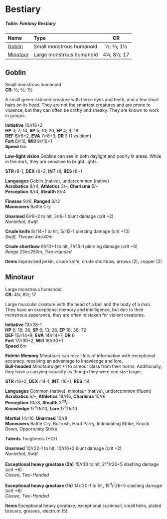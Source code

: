 # Bestiary

##### Table: Fantasy Bestiary
| Name | Type | CR |
|:-|:-|:-:|
| [Goblin](#goblin) | Small monstrous humanoid | ⅓; ⅔; 1½ |
| [Minotaur](#minotaur) | Large monstrous humanoid | 4¼; 8½; 17 |

## Goblin

Small monstrous humanoid  
**CR:** ⅓; ⅔; 1½

A small green-skinned creature with fierce eyes and teeth, and a few short hairs on its head. They are not the smartest creatures and are prone to violence, but they can often be crafty and sneaky. They are known to work in groups.

**Initiative** 10/r16+2  
**HP** 3; 7; 14, **SP** 5; 10; 20, **EP** 4; 9; 18  
**DEF** 6/r8+2, **EVA** 7/r8+3, **DR** 3 (1 vs blunt)  
**Fort** 8/r16, **Will** 9/r16+1  
**Speed** 6m

**Low-light vision** Goblins can see in both daylight and poorly lit areas. While in the dark, they are sensitive to bright lights.

**STR** r8-1, **DEX** r8+2, **INT** r8, **RES** r8+1

**Languages** Goblin (native), undercommon (native)  
**Acrobatics** 8/r4, **Athletics** 3/–, **Charisma** 5/–  
**Perception** 8/r4, **Stealth** 8/r4

**Finesse** 9/r6, **Ranged** 8/r2  
**Maneuvers** Battle Cry

**Unarmed** 6/r8+2 to hit, 3/r8-1 blunt damage (crit +2)  
*Nonlethal, Swift*

**Crude knife** 8/r14+1 to hit, 5/r12-1 piercing damage (crit +10)  
*Swift, Thrown 4m/40m*

**Crude shortbow** 6/r10+1 to hit, 7/r16-1 piercing damage (crit +6)  
*Range 25m/250m, Two-Handed*

**Items** Improvised jerkin, crude knife, crude shortbow, arrows (2), copper (2)

## Minotaur

Large monstrous humanoid  
**CR:** 4¼; 8½; 17

Large muscular creature with the head of a bull and the body of a man. They have an exceptional memory and intelligence, but due to their monstrous apperance, they are often mistaken for violent creatures.

**Initiative** 13/r28-1  
**HP** 9; 18; 36, **SP** 6; 13; 26, **EP** 18; 36; 72  
**DEF** 15/r14+8, **EVA** 14/r14+7, **DR** 6  
**Fort** 17/r30+2, **Will** 16/r30+1  
**Speed** 6m

**Eidetic Memory** Minotaurs can recall lots of information with exceptional accuracy, receiving an advantage to knowledge and lore.  
**Bull-headed** Minotaurs get +1 to armour class from their horns. Additionally, they have a carrying capacity as though they were one size larger.

**STR** r16+2, **DEX** r14-1, **INT** r16+1, **RES** r14

**Languages** Common (native), minotaur (native), undercommon (fluent)  
**Acrobatics** 6/–, **Athletics** 18/r16, **Charisma** 10/r6  
**Perception** 10/r8, **Stealth** 3<sup>dd</sup>/–  
**Knowledge** 17<sup>a</sup>/1d10, **Lore** 17<sup>a</sup>/1d10

**Martial** 14/r16, **Unarmed** 10/r8  
**Maneuvers** Battle Cry, Bullrush, Hard Parry, Intimidating Strike, Knock Down, Opportunity Strike

**Talents** Toughness (+22)

**Unarmed** 10/r22-1 to hit, 10/r16+2 blunt damage (crit +2)  
*Nonlethal, Swift*

**Exceptional heavy greataxe (2h)** 15/r30 to hit, 21<sup>a</sup>/r26+5 slashing damage (crit +6)  
*Cleave, Two-Handed*

**Exceptional heavy greataxe (1h)** 14/r30-1 to hit, 15<sup>d</sup>/r26+5 slashing damage (crit +6)  
*Cleave, Two-Handed*

**Items** Exceptional heavy greataxe, exceptional scalemail, small helm, plated bracers, greaves, electrum (5)

